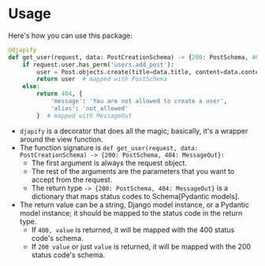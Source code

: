 # Usage

Here's how you can use this package:

```python
@djapify
def get_user(request, data: PostCreationSchema) -> {200: PostSchema, 404: MessageOut}:
    if request.user.has_perm('users.add_post'):
        user = Post.objects.create(title=data.title, content=data.content)
        return user  # mapped with PostSchema
    else:
        return 404, {
            'message': 'You are not allowed to create a user',
            'alias': 'not_allowed'
        }  # mapped with MessageOut
```

- `djapify` is a decorator that does all the magic; basically, it's a wrapper around the view function.
- The function signature is `def get_user(request, data: PostCreationSchema) -> {200: PostSchema, 404: MessageOut}:`
    - The first argument is always the request object.
    - The rest of the arguments are the parameters that you want to accept from the request.
    - The return type `-> {200: PostSchema, 404: MessageOut}`  is a dictionary that maps status codes to
      Schema[Pydantic models].
- The return value can be a string, Django model instance, or a Pydantic model instance; it should be mapped to the
  status code in the return type.
    - If `400, value` is returned, it will be mapped with the 400 status code's schema.
    - If `200 value` or just `value` is returned, it will be mapped with the 200 status code's schema.
